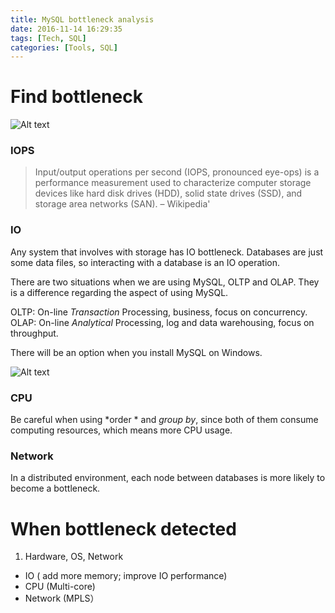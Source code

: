 ```yaml
---
title: MySQL bottleneck analysis
date: 2016-11-14 16:29:35
tags: [Tech, SQL]
categories: [Tools, SQL]
---
```


# Find bottleneck

![Alt text](http://og2api1gp.bkt.clouddn.com/static/images/bottleneck.png "Optional title")

### IOPS

> Input/output operations per second (IOPS, pronounced eye-ops) is a performance measurement used to characterize computer storage devices like hard disk drives (HDD), solid state drives (SSD), and storage area networks (SAN). – Wikipedia'

### IO

Any system that involves with storage has IO bottleneck. Databases are just some data files, so interacting with a database is an IO operation.

There are two situations when we are using MySQL, OLTP and OLAP. They is a difference regarding the aspect of using MySQL.

OLTP: On-line *Transaction* Processing, business, focus on concurrency.
OLAP: On-line *Analytical* Processing, log and data warehousing, focus on throughput.

There will be an option when you install MySQL on Windows.

![Alt text](http://og2api1gp.bkt.clouddn.com/static/images/sqloption.png "Optional title")

### CPU

Be careful when using *order * and *group by*, since both of them consume computing resources, which means more CPU usage.


### Network

In a distributed environment, each node between databases is more likely to become a bottleneck.

# When bottleneck detected

1) Hardware, OS, Network

* IO ( add more memory; improve IO performance)
* CPU (Multi-core)
* Network (MPLS）
